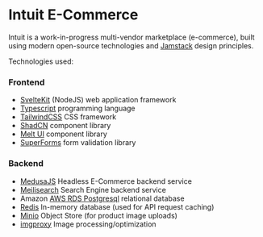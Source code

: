 # Intuit E-Commerce

Intuit is a work-in-progress multi-vendor marketplace (e-commerce), built using modern open-source technologies and [Jamstack](https://jamstack.org/) design principles.

Technologies used:

### Frontend

- [SvelteKit](https://kit.svelte.dev/) (NodeJS) web application framework
- [Typescript](https://www.typescriptlang.org/) programming language
- [TailwindCSS](https://tailwindcss.com/) CSS framework
- [ShadCN](https://www.shadcn-svelte.com/) component library
- [Melt UI](https://melt-ui.com/) component library
- [SuperForms](https://superforms.rocks/) form validation library

### Backend

- [MedusaJS](https://medusajs.com/) Headless E-Commerce backend service
- [Meilisearch](https://www.meilisearch.com/) Search Engine backend service
- Amazon [AWS RDS Postgresql](https://aws.amazon.com/rds/) relational database
- [Redis](https://redis.io/) In-memory database (used for API request caching)
- [Minio](https://min.io/) Object Store (for product image uploads)
- [imgproxy](https://imgproxy.net/) Image processing/optimization
